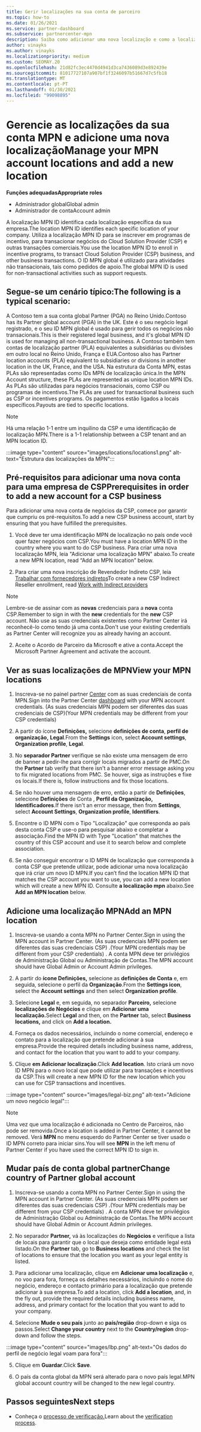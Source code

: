```yaml
---
title: Gerir localizações na sua conta de parceiro
ms.topic: how-to
ms.date: 01/26/2021
ms.service: partner-dashboard
ms.subservice: partnercenter-mpn
description: Saiba como adicionar uma nova localização e como a localização MPN ID é usada em programas de incentivo, negócios de CSP, subscrições e outras transações.
author: vinayks
ms.author: vinayks
ms.localizationpriority: medium
ms.custom: SEOMAY.20
ms.openlocfilehash: 21d82fc3ec4470d4941d3ca7436089d3e892439e
ms.sourcegitcommit: 81017727107a907bf1f3246097b51667d7c5fb18
ms.translationtype: MT
ms.contentlocale: pt-PT
ms.lasthandoff: 01/30/2021
ms.locfileid: "99098895"
---
```

# <a name="manage-your-mpn-account-locations-and-add-a-new-location"></a><span data-ttu-id="96b27-103">Gerencie as localizações da sua conta MPN e adicione uma nova localização</span><span class="sxs-lookup"><span data-stu-id="96b27-103">Manage your MPN account locations and add a new location</span></span>


<span data-ttu-id="96b27-104">**Funções adequadas**</span><span class="sxs-lookup"><span data-stu-id="96b27-104">**Appropriate roles**</span></span>

- <span data-ttu-id="96b27-105">Administrador global</span><span class="sxs-lookup"><span data-stu-id="96b27-105">Global admin</span></span>
- <span data-ttu-id="96b27-106">Administrador de conta</span><span class="sxs-lookup"><span data-stu-id="96b27-106">Account admin</span></span>

<span data-ttu-id="96b27-107">A localização MPN ID identifica cada localização específica da sua empresa.</span><span class="sxs-lookup"><span data-stu-id="96b27-107">The location MPN ID identifies each specific location of your company.</span></span> <span data-ttu-id="96b27-108">Utiliza a localização MPN ID para se inscrever em programas de incentivo, para transacionar negócios do Cloud Solution Provider (CSP) e outras transações comerciais.</span><span class="sxs-lookup"><span data-stu-id="96b27-108">You use the location MPN ID to enroll in incentive programs, to transact Cloud Solution Provider (CSP) business, and other business transactions.</span></span> <span data-ttu-id="96b27-109">O ID MPN global é utilizado para atividades não transacionais, tais como pedidos de apoio.</span><span class="sxs-lookup"><span data-stu-id="96b27-109">The global MPN ID is used for non-transactional activities such as support requests.</span></span>

## <a name="the-following-is-a-typical-scenario"></a><span data-ttu-id="96b27-110">Segue-se um cenário típico:</span><span class="sxs-lookup"><span data-stu-id="96b27-110">The following is a typical scenario:</span></span>

<span data-ttu-id="96b27-111">A Contoso tem a sua conta global Partner (PGA) no Reino Unido.</span><span class="sxs-lookup"><span data-stu-id="96b27-111">Contoso has its Partner global account (PGA) in the UK.</span></span> <span data-ttu-id="96b27-112">Este é o seu negócio legal registrado, e o seu ID MPN global é usado para gerir todos os negócios não transacionais.</span><span class="sxs-lookup"><span data-stu-id="96b27-112">This is their registered legal business, and it's global MPN ID is used for managing all non-transactional business.</span></span> <span data-ttu-id="96b27-113">A Contoso também tem contas de localização partner (PLA) equivalentes a subsidiárias ou divisões em outro local no Reino Unido, França e EUA.</span><span class="sxs-lookup"><span data-stu-id="96b27-113">Contoso also has Partner location accounts (PLA) equivalent to subsidiaries or divisions in another location in the UK, France, and the USA.</span></span> <span data-ttu-id="96b27-114">Na estrutura da Conta MPN, estas PLAs são representadas como IDs MPN de localização única.</span><span class="sxs-lookup"><span data-stu-id="96b27-114">In the MPN Account structure, these PLAs are represented as unique location MPN IDs.</span></span> <span data-ttu-id="96b27-115">As PLAs são utilizadas para negócios transacionais, como CSP ou programas de incentivos.</span><span class="sxs-lookup"><span data-stu-id="96b27-115">The PLAs are used for transactional business such as CSP or incentives programs.</span></span> <span data-ttu-id="96b27-116">Os pagamentos estão ligados a locais específicos.</span><span class="sxs-lookup"><span data-stu-id="96b27-116">Payouts are tied to specific locations.</span></span> 

>[!NOTE]
><span data-ttu-id="96b27-117">Há uma relação 1-1 entre um inquilino da CSP e uma identificação de localização MPN.</span><span class="sxs-lookup"><span data-stu-id="96b27-117">There is a 1-1 relationship between a CSP tenant and an MPN location ID.</span></span>

:::image type="content" source="images/locations/locations1.png" alt-text="Estrutura das localizações da MPN":::

## <a name="prerequisites-in-order-to-add-a-new-account-for-a-csp-business"></a><span data-ttu-id="96b27-119">Pré-requisitos para adicionar uma nova conta para uma empresa de CSP</span><span class="sxs-lookup"><span data-stu-id="96b27-119">Prerequisites in order to add a new account for a CSP business</span></span>

<span data-ttu-id="96b27-120">Para adicionar uma nova conta de negócios da CSP, comece por garantir que cumpriu os pré-requisitos.</span><span class="sxs-lookup"><span data-stu-id="96b27-120">To add a new CSP business account, start by ensuring that you have fulfilled the prerequisites.</span></span>

1. <span data-ttu-id="96b27-121">Você deve ter uma identificação MPN de localização no país onde você quer fazer negócios com CSP.</span><span class="sxs-lookup"><span data-stu-id="96b27-121">You must have a location MPN ID in the country where you want to do CSP business.</span></span> <span data-ttu-id="96b27-122">Para criar uma nova localização MPN, leia "Adicionar uma localização MPN" abaixo.</span><span class="sxs-lookup"><span data-stu-id="96b27-122">To create a new MPN location, read “Add an MPN location” below.</span></span>
  
1. <span data-ttu-id="96b27-123">Para criar uma nova inscrição de Revendedor Indireto CSP, leia [Trabalhar com fornecedores indiretos](indirect-reseller-tasks-in-partner-center.md#get-started)</span><span class="sxs-lookup"><span data-stu-id="96b27-123">To create a new CSP Indirect Reseller enrollment, read [Work with Indirect providers](indirect-reseller-tasks-in-partner-center.md#get-started)</span></span> 

>[!NOTE] 
 ><span data-ttu-id="96b27-124">Lembre-se de assinar com as **novas** credenciais para a **nova** conta CSP.</span><span class="sxs-lookup"><span data-stu-id="96b27-124">Remember to sign in with the **new** credentials for the **new** CSP account.</span></span> <span data-ttu-id="96b27-125">Não use as suas credenciais existentes como Partner Center irá reconhecê-lo como tendo já uma conta.</span><span class="sxs-lookup"><span data-stu-id="96b27-125">Don't use your existing credentials as Partner Center will recognize you as already having an account.</span></span>

2. <span data-ttu-id="96b27-126">Aceite o Acordo de Parceiro da Microsoft e ative a conta.</span><span class="sxs-lookup"><span data-stu-id="96b27-126">Accept the Microsoft Partner Agreement and activate the account.</span></span>

## <a name="view-your-mpn-locations"></a><span data-ttu-id="96b27-127">Ver as suas localizações de MPN</span><span class="sxs-lookup"><span data-stu-id="96b27-127">View your MPN locations</span></span>

1. <span data-ttu-id="96b27-128">Inscreva-se no painel partner [Center](https://partner.microsoft.com/dashboard/home) com as suas credenciais de conta MPN.</span><span class="sxs-lookup"><span data-stu-id="96b27-128">Sign into the Partner Center [dashboard](https://partner.microsoft.com/dashboard/home) with your MPN account credentials.</span></span> <span data-ttu-id="96b27-129">(As suas credenciais MPN podem ser diferentes das suas credenciais de CSP)</span><span class="sxs-lookup"><span data-stu-id="96b27-129">(Your MPN credentials may be different from your CSP credentials)</span></span> 
 
1. <span data-ttu-id="96b27-130">A partir do ícone **Definições,** selecione **definições de conta**, **perfil de organização,** **Legal**.</span><span class="sxs-lookup"><span data-stu-id="96b27-130">From the **Settings** icon, select **Account settings**, **Organization profile**, **Legal**.</span></span> 

1. <span data-ttu-id="96b27-131">No **separador Partner** verifique se não existe uma mensagem de erro de banner a pedir-lhe para corrigir locais migrados a partir de PMC.</span><span class="sxs-lookup"><span data-stu-id="96b27-131">On the **Partner** tab verify that there isn't a banner error message asking you to fix migrated locations from PMC.</span></span> <span data-ttu-id="96b27-132">Se houver, siga as instruções e fixe os locais.</span><span class="sxs-lookup"><span data-stu-id="96b27-132">If there is, follow instructions and fix those locations.</span></span> 

3. <span data-ttu-id="96b27-133">Se não houver uma mensagem de erro, então a partir de  **Definições**, selecione  **Definições** de Conta , **Perfil da Organização,** **Identificadores**.</span><span class="sxs-lookup"><span data-stu-id="96b27-133">If there isn't an error message, then from  **Settings**, select  **Account Settings**, **Organization profile**, **Identifiers**.</span></span>

4. <span data-ttu-id="96b27-134">Encontre o ID MPN com o Tipo "Localização" que corresponda ao país desta conta CSP e use-o para pesquisar abaixo e completar a associação.</span><span class="sxs-lookup"><span data-stu-id="96b27-134">Find the MPN ID with Type "Location" that matches the country of this CSP account and use it to search below and complete association.</span></span>

5. <span data-ttu-id="96b27-135">Se não conseguir encontrar o ID MPN de localização que corresponda à conta CSP que pretende utilizar, pode adicionar uma nova localização que irá criar um novo ID MPN.</span><span class="sxs-lookup"><span data-stu-id="96b27-135">If you can’t find the location MPN ID that matches the CSP account you want to use, you can add a new location which will create a new MPN ID.</span></span> <span data-ttu-id="96b27-136">Consulte **a localização mpn** abaixo.</span><span class="sxs-lookup"><span data-stu-id="96b27-136">See **Add an MPN location** below.</span></span>

## <a name="add-an-mpn-location"></a><span data-ttu-id="96b27-137">Adicione uma localização MPN</span><span class="sxs-lookup"><span data-stu-id="96b27-137">Add an MPN location</span></span>

1. <span data-ttu-id="96b27-138">Inscreva-se usando a conta MPN no Partner Center.</span><span class="sxs-lookup"><span data-stu-id="96b27-138">Sign in using the MPN account in Partner Center.</span></span> <span data-ttu-id="96b27-139">(As suas credenciais MPN podem ser diferentes das suas credenciais CSP) .</span><span class="sxs-lookup"><span data-stu-id="96b27-139">(Your MPN credentials may be different from your CSP credentials) .</span></span> <span data-ttu-id="96b27-140">A conta MPN deve ter privilégios de Administração Global ou Administração de Contas.</span><span class="sxs-lookup"><span data-stu-id="96b27-140">The MPN account should have Global Admin or Account Admin privileges.</span></span> 

1. <span data-ttu-id="96b27-141">A partir do **ícone Definições,** selecione as **definições de Conta** e, em seguida, selecione o perfil da **Organização**.</span><span class="sxs-lookup"><span data-stu-id="96b27-141">From the **Settings icon**, select the **Account settings** and then select **Organization profile**.</span></span>

2. <span data-ttu-id="96b27-142">Selecione **Legal** e, em seguida, no separador **Parceiro,** selecione **localizações de Negócios** e clique em **Adicionar uma localização.**</span><span class="sxs-lookup"><span data-stu-id="96b27-142">Select **Legal** and then, on the **Partner** tab, select **Business locations,** and click on **Add a location.**</span></span>

3. <span data-ttu-id="96b27-143">Forneça os dados necessários, incluindo o nome comercial, endereço e contato para a localização que pretende adicionar à sua empresa.</span><span class="sxs-lookup"><span data-stu-id="96b27-143">Provide the required details including business name, address, and contact for the location that you want to add to your company.</span></span>
 
1. <span data-ttu-id="96b27-144">Clique **em Adicionar localização**.</span><span class="sxs-lookup"><span data-stu-id="96b27-144">Click **Add location**.</span></span> <span data-ttu-id="96b27-145">Isto criará um novo ID MPN para o novo local que pode utilizar para transações e incentivos da CSP.</span><span class="sxs-lookup"><span data-stu-id="96b27-145">This will create a new MPN ID for the new location which you can use for CSP transactions and incentives.</span></span>

:::image type="content" source="images/legal-biz.png" alt-text="Adicione um novo negócio legal":::

> [!NOTE]
> <span data-ttu-id="96b27-147">Uma vez que uma localização é adicionada no Centro de Parceiros, não pode ser removida.</span><span class="sxs-lookup"><span data-stu-id="96b27-147">Once a location is added in Partner Center, it cannot be removed.</span></span> <span data-ttu-id="96b27-148">Verá **MPN** no menu esquerdo do Partner Center se tiver usado o ID MPN correto para iniciar sins.</span><span class="sxs-lookup"><span data-stu-id="96b27-148">You will see **MPN** in the left menu of Partner Center if you have used the correct MPN ID to sign in.</span></span>

## <a name="change-country-of-partner-global-account"></a><span data-ttu-id="96b27-149">Mudar país de conta global partner</span><span class="sxs-lookup"><span data-stu-id="96b27-149">Change country of Partner global account</span></span> 

1. <span data-ttu-id="96b27-150">Inscreva-se usando a conta MPN no Partner Center.</span><span class="sxs-lookup"><span data-stu-id="96b27-150">Sign in using the MPN account in Partner Center.</span></span> <span data-ttu-id="96b27-151">(As suas credenciais MPN podem ser diferentes das suas credenciais CSP) .</span><span class="sxs-lookup"><span data-stu-id="96b27-151">(Your MPN credentials may be different from your CSP credentials) .</span></span> <span data-ttu-id="96b27-152">A conta MPN deve ter privilégios de Administração Global ou Administração de Contas.</span><span class="sxs-lookup"><span data-stu-id="96b27-152">The MPN account should have Global Admin or Account Admin privileges.</span></span> 

2. <span data-ttu-id="96b27-153">No separador **Partner,** vá às localizações do **Negócios** e verifique a lista de locais para garantir que o local que deseja como entidade legal está listado.</span><span class="sxs-lookup"><span data-stu-id="96b27-153">On the **Partner** tab, go to **Business locations** and check the list of locations to ensure that the location you want as your legal entity is listed.</span></span> 
 
1. <span data-ttu-id="96b27-154">Para adicionar uma localização, clique em **Adicionar uma localização** e, no voo para fora, forneça os detalhes necessários, incluindo o nome do negócio, endereço e contacto primário para a localização que pretende adicionar à sua empresa.</span><span class="sxs-lookup"><span data-stu-id="96b27-154">To add a location, click **Add a location**, and, in the fly out, provide the required details including business name, address, and primary contact for the location that you want to add to your company.</span></span> 
 
1. <span data-ttu-id="96b27-155">Selecione **Mude o seu país** junto ao **país/região** drop-down e siga os passos.</span><span class="sxs-lookup"><span data-stu-id="96b27-155">Select **Change your country** next to the **Country/region** drop-down and follow the steps.</span></span> 

:::image type="content" source="images/lbp.png" alt-text="Os dados do perfil de negócio legal voam para fora":::

5. <span data-ttu-id="96b27-157">Clique em **Guardar**.</span><span class="sxs-lookup"><span data-stu-id="96b27-157">Click **Save**.</span></span>

6. <span data-ttu-id="96b27-158">O país da conta global da MPN será alterado para o novo país legal.</span><span class="sxs-lookup"><span data-stu-id="96b27-158">MPN global account country will be changed to the new legal country.</span></span>
  
## <a name="next-steps"></a><span data-ttu-id="96b27-159">Passos seguintes</span><span class="sxs-lookup"><span data-stu-id="96b27-159">Next steps</span></span>

- <span data-ttu-id="96b27-160">Conheça o [processo de verificação.](verification-responses.md)</span><span class="sxs-lookup"><span data-stu-id="96b27-160">Learn about the [verification process](verification-responses.md).</span></span>
